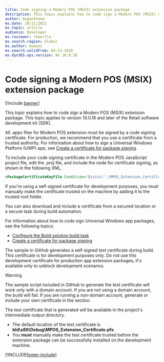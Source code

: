 ```yaml
---
title: Code signing a Modern POS (MSIX) extension package
description: This topic explains how to code sign a Modern POS (MSIX) extension package.
author: mugunthanm
ms.date: 10/21/2021
ms.topic: article
audience: Developer
ms.reviewer: rhaertle
ms.search.region: Global
ms.author: mumani
ms.search.validFrom: 04-13-2020
ms.dyn365.ops.version: AX 10.0.18
---
```


# Code signing a Modern POS (MSIX) extension package

[!include [banner](../../../includes/banner.md)]

This topic explains how to code sign a Modern POS (MSIX) extension package. This topic applies to version 10.0.18 and later of the Retail software development kit (SDK).

All .appx files for Modern POS extension must be signed by a code signing certificate. For production, we recommend that you use a certificate from a trusted authority. For information about how to sign a Universal Windows Platform (UWP) app, see [Create a certificate for package signing](/windows/uwp/packaging/create-certificate-package-signing).

To include your code signing certificate in the Modern POS JavaScript project file, edit the .proj file, and include the node for certificate signing, as shown in the following XML.

```XML
<PackageCertificateKeyFile Condition="Exists('.\MPOS_Extension_Certificate.pfx')">MPOS_Extension_Certificate.pfx</PackageCertificateKeyFile>
```

If you're using a self-signed certificate for development purposes, you must manually make the certificate trusted on the machine by adding it to the trusted root folder.

You can also download and include a certificate from a secured location or a secure task during build automation.

For information about how to code sign Universal Windows app packages, see the following topics:

+ [Configure the Build solution build task](/windows/uwp/packaging/auto-build-package-uwp-apps#configure-the-build-solution-build-task)
+ [Create a certificate for package signing](/windows/msix/package/create-certificate-package-signing)

The sample in GitHub generates a self-signed test certificate during build. This certificate is for development purposes only. Do not use this development certificate for production app extension packages, it's available only to unblock development scenarios.

> [!WARNING]
> The sample script included in GitHub to generate the test certificate will work only with a domain account. If you are not using a domain account, the build will fail. If you are running a non-domain account, generate or include your own certificate in the <PackageCertificateKeyFile> section.

The test certificate that is generated will be available in the project's intermediate output directory.

- The default location of the test certificate is **bld\\x86\\Debug\\MPOS\_Extension\_Certificate.pfx**.
- You **must** manually make the test certificate trusted before the extension package can be successfully installed on the development machine.

[!INCLUDE[footer-include](../../../includes/footer-banner.md)]
